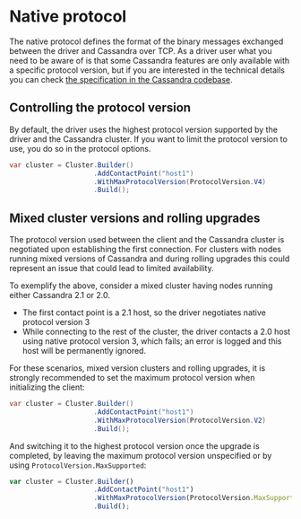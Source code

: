 # Native protocol

The native protocol defines the format of the binary messages exchanged between the driver and Cassandra over TCP. As a
driver user what you need to be aware of is that some Cassandra features are only available with a specific protocol
version, but if you are interested in the technical details you can check [the specification in the Cassandra
codebase](https://git-wip-us.apache.org/repos/asf?p=cassandra.git;a=tree;f=doc;hb=HEAD).

## Controlling the protocol version 

By default, the driver uses the highest protocol version supported by the driver and the Cassandra cluster. If you want
to limit the protocol version to use, you do so in the protocol options.

```csharp
var cluster = Cluster.Builder()
                     .AddContactPoint("host1")
                     .WithMaxProtocolVersion(ProtocolVersion.V4)
                     .Build();
```

## Mixed cluster versions and rolling upgrades 

The protocol version used between the client and the Cassandra cluster is negotiated upon establishing the first
connection. For clusters with nodes running mixed versions of Cassandra and during rolling upgrades this could represent
an issue that could lead to limited availability.

To exemplify the above, consider a mixed cluster having nodes running either Cassandra 2.1 or 2.0.

- The first contact point is a 2.1 host, so the driver negotiates native protocol version 3
- While connecting to the rest of the cluster, the driver contacts a 2.0 host using native protocol version 3, which
fails; an error is logged and this host will be permanently ignored.

For these scenarios, mixed version clusters and rolling upgrades, it is strongly recommended to set the maximum protocol
version when initializing the client:

```csharp
var cluster = Cluster.Builder()
                     .AddContactPoint("host1")
                     .WithMaxProtocolVersion(ProtocolVersion.V2)
                     .Build();
```

And switching it to the highest protocol version once the upgrade is completed, by leaving the maximum protocol version
unspecified or by using `ProtocolVersion.MaxSupported`:

```javascript
var cluster = Cluster.Builder()
                     .AddContactPoint("host1")
                     .WithMaxProtocolVersion(ProtocolVersion.MaxSupported)
                     .Build();
```